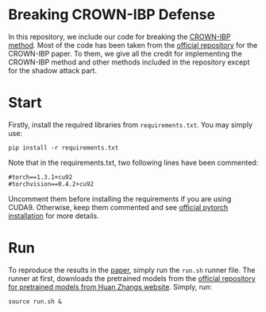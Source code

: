 # Breaking CROWN-IBP Defense
In this repository, we include our code for breaking the [CROWN-IBP method](https://arxiv.org/abs/1906.06316).
Most of the code has been taken from the [official repository](https://github.com/huanzhang12/CROWN-IBP) for the CROWN-IBP paper. 
To them, we give all the credit for implementing the CROWN-IBP method and other methods included in the repository except for the shadow attack part.

# Start
Firstly, install the required libraries from `requirements.txt`. You may simply use:
```
pip install -r requirements.txt 
``` 
Note that in the requirements.txt, two following lines have been commented:
```
#torch==1.3.1+cu92
#torchvision==0.4.2+cu92
```
Uncomment them before installing the requirements if you are using CUDA9. Otherwise, keep them commented and see [official pytorch installation](https://download.huan-zhang.com/models/crown-ibp/models_crown-ibp.tar.gz) for more details. 

# Run
To reproduce the results in the [paper](https://openreview.net/forum?id=HJxdTxHYvB), simply run the `run.sh` runner file. 
The runner at first, downloads the pretrained models from the [official repository for pretrained models from Huan Zhangs website](https://download.huan-zhang.com/models/crown-ibp/models_crown-ibp.tar.gz). Simply, run:
```
source run.sh &
```

